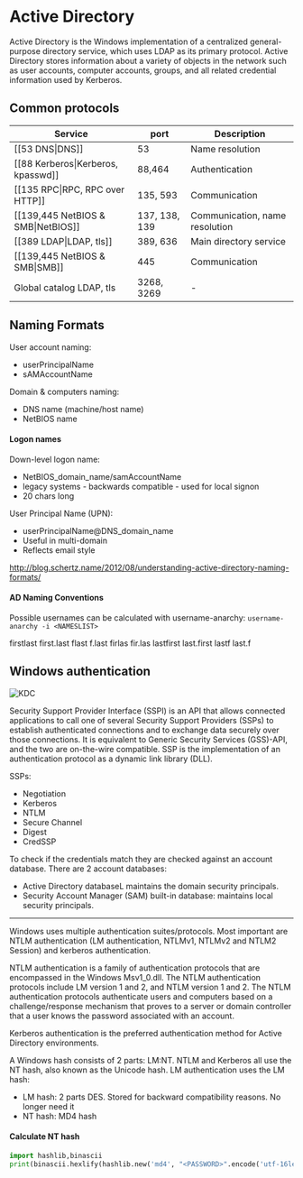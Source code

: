# Active Directory
Active Directory is the Windows implementation of a centralized general-purpose directory service, which uses LDAP as its primary protocol. Active Directory stores information about a variety of objects in the network such as user accounts, computer accounts, groups, and all related credential information used by Kerberos.

## Common protocols
|Service|port|Description|
|-|-|-|
|[[53 DNS\|DNS]]|53|Name resolution|
|[[88 Kerberos\|Kerberos, kpasswd]]|88,464|Authentication|
|[[135 RPC\|RPC, RPC over HTTP]]|135, 593|Communication|
|[[139,445 NetBIOS & SMB\|NetBIOS]]|137, 138, 139|Communication, name resolution|
|[[389 LDAP\|LDAP, tls]]|389, 636|Main directory service|
|[[139,445 NetBIOS & SMB\|SMB]]|445|Communication|
|Global catalog LDAP, tls|3268, 3269|-|

## Naming Formats
User account naming:
* userPrincipalName
* sAMAccountName

Domain & computers naming:
* DNS name (machine/host name)
* NetBIOS name

#### Logon names
Down-level logon name:
* NetBIOS_domain_name/samAccountName
* legacy systems - backwards compatible - used for local signon
* 20 chars long

User Principal Name (UPN):
* userPrincipalName@DNS_domain_name
* Useful in multi-domain 
* Reflects email style

http://blog.schertz.name/2012/08/understanding-active-directory-naming-formats/

#### AD Naming Conventions
Possible usernames can be calculated with username-anarchy:
`username-anarchy -i <NAMESLIST>`

firstlast
first.last
flast
f.last
firlas
fir.las
lastfirst
last.first
lastf
last.f

## Windows authentication
![KDC](auth.png)

Security Support Provider Interface (SSPI) is an API that allows connected applications to call one of several Security Support Providers (SSPs) to establish authenticated connections and to exchange data securely over those connections. It is equivalent to Generic Security Services (GSS)-API, and the two are on-the-wire compatible. SSP is the implementation of an authentication protocol as a dynamic link library (DLL).

SSPs:
* Negotiation
* Kerberos
* NTLM
* Secure Channel
* Digest
* CredSSP

To check if the credentials match they are checked against an account database. There are 2 account databases:
* Active Directory databaseL maintains the domain security principals.
* Security Account Manager (SAM) built-in database: maintains local security principals.

---

Windows uses multiple authentication suites/protocols. Most important are NTLM authentication (LM authentication, NTLMv1, NTLMv2 and NTLM2 Session) and kerberos authentication.

NTLM authentication is a family of authentication protocols that are encompassed in the Windows Msv1_0.dll. The NTLM authentication protocols include LM version 1 and 2, and NTLM version 1 and 2. The NTLM authentication protocols authenticate users and computers based on a challenge/response mechanism that proves to a server or domain controller that a user knows the password associated with an account.

Kerberos authentication is the preferred authentication method for Active Directory environments.

A Windows hash consists of 2 parts: LM:NT. NTLM and Kerberos all use the NT hash, also known as the Unicode hash. LM authentication uses the LM hash:
* LM hash: 2 parts DES. Stored for backward compatibility reasons. No longer need it
* NT hash: MD4 hash

#### Calculate NT hash
```Python
import hashlib,binascii
print(binascii.hexlify(hashlib.new('md4', "<PASSWORD>".encode('utf-16le')).digest()))
```